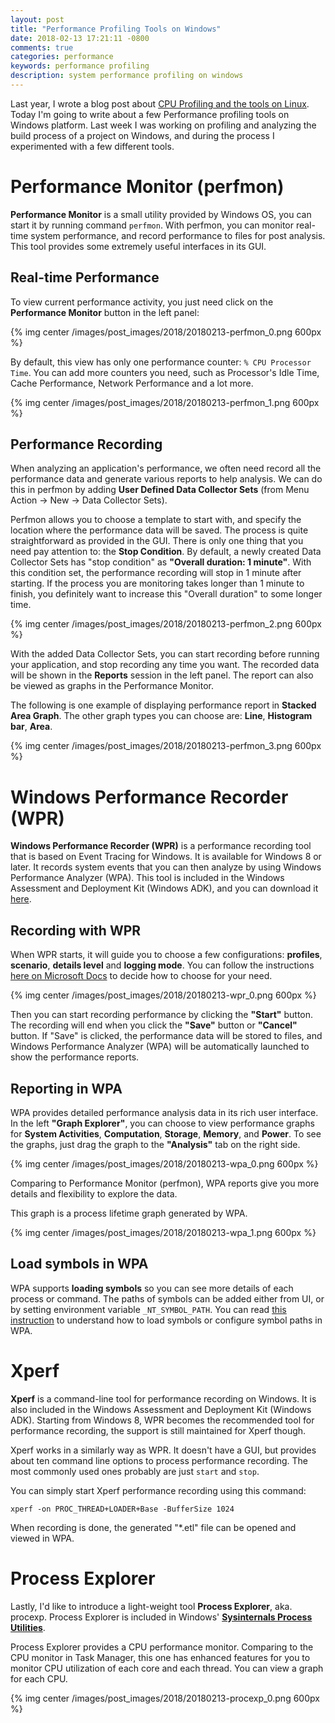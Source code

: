 ```yaml
---
layout: post
title: "Performance Profiling Tools on Windows"
date: 2018-02-13 17:21:11 -0800
comments: true
categories: performance
keywords: performance profiling
description: system performance profiling on windows
---
```


Last year, I wrote a blog post about [CPU Profiling and the tools on Linux](http://euccas.github.io/blog/20170827/cpu-profiling-tools-on-linux.html). Today I'm going to write about a few Performance profiling tools on Windows platform. Last week I was working on profiling and analyzing the build process of a project on Windows, and during the process I experimented with a few different tools.

# Performance Monitor (perfmon)

__Performance Monitor__ is a small utility provided by Windows OS, you can start it by running command ```perfmon```. With perfmon, you can monitor real-time system performance, and record performance to files for post analysis. This tool provides some extremely useful interfaces in its GUI.


## Real-time Performance

To view current performance activity, you just need click on the __Performance Monitor__ button in the left panel:

{% img center /images/post_images/2018/20180213-perfmon_0.png 600px %}

By default, this view has only one performance counter: ```% CPU Processor Time```. You can add more counters you need, such as Processor's Idle Time, Cache Performance, Network Performance and a lot more. 

{% img center /images/post_images/2018/20180213-perfmon_1.png 600px %}

## Performance Recording

When analyzing an application's performance, we often need record all the performance data and generate various reports to help analysis. We can do this in perfmon by adding __User Defined Data Collector Sets__ (from Menu Action -> New -> Data Collector Sets).

Perfmon allows you to choose a template to start with, and specify the location where the performance data will be saved. The process is quite straightforward as provided in the GUI. There is only one thing that you need pay attention to: the __Stop Condition__. By default, a newly created Data Collector Sets has "stop condition" as __"Overall duration: 1 minute"__. With this condition set, the performance recording will stop in 1 minute after starting. If the process you are monitoring takes longer than 1 minute to finish, you definitely want to increase this "Overall duration" to some longer time.

{% img center /images/post_images/2018/20180213-perfmon_2.png 600px %}

With the added Data Collector Sets, you can start recording before running your application, and stop recording any time you want. The recorded data will be shown in the __Reports__ session in the left panel. The report can also be viewed as graphs in the Performance Monitor. 

The following is one example of displaying performance report in __Stacked Area Graph__. The other graph types you can choose are: __Line__, __Histogram bar__, __Area__. 

{% img center /images/post_images/2018/20180213-perfmon_3.png 600px %}



# Windows Performance Recorder (WPR)

__Windows Performance Recorder (WPR)__ is a performance recording tool that is based on Event Tracing for Windows. It is available for Windows 8 or later. It records system events that you can then analyze by using Windows Performance Analyzer (WPA). This tool is included in the Windows Assessment and Deployment Kit (Windows ADK), and you can download it [here](https://insider.windows.com/). 

## Recording with WPR

When WPR starts, it will guide you to choose a few configurations: __profiles__, __scenario__, __details level__ and __logging mode__. You can follow the instructions [here on Microsoft Docs](https://docs.microsoft.com/en-us/windows-hardware/test/wpt/wpr-quick-start) to decide how to choose for your need. 

{% img center /images/post_images/2018/20180213-wpr_0.png 600px %}

Then you can start recording performance by clicking the __"Start"__ button. The recording will end when you click the __"Save"__ button or __"Cancel"__ button. If "Save" is clicked, the performance data will be stored to files, and Windows Performance Analyzer (WPA) will be automatically launched to show the performance reports.

## Reporting in WPA

WPA provides detailed performance analysis data in its rich user interface. In the left __"Graph Explorer"__, you can choose to view performance graphs for __System Activities__, __Computation__, __Storage__, __Memory__, and __Power__. To see the graphs, just drag the graph to the __"Analysis"__ tab on the right side.

{% img center /images/post_images/2018/20180213-wpa_0.png 600px %}

Comparing to Performance Monitor (perfmon), WPA reports give you more details and flexibility to explore the data.

This graph is a process lifetime graph generated by WPA.

{% img center /images/post_images/2018/20180213-wpa_1.png 600px %}

## Load symbols in WPA

WPA supports __loading symbols__ so you can see more details of each process or command. The paths of symbols can be added either from UI, or by setting environment variable ```_NT_SYMBOL_PATH```. You can read [this instruction](https://docs.microsoft.com/en-us/previous-versions/windows/it-pro/windows-8.1-and-8/hh448137(v%3dwin.10)) to understand how to load symbols or configure symbol paths in WPA.


# Xperf

__Xperf__ is a command-line tool for performance recording on Windows. It is also included in the Windows Assessment and Deployment Kit (Windows ADK). Starting from Windows 8, WPR becomes the recommended tool for performance recording, the support is still maintained for Xperf though.

Xperf works in a similarly way as WPR. It doesn't have a GUI, but provides about ten command line options to process performance recording. The most commonly used ones probably are just ```start``` and ```stop```. 

You can simply start Xperf performance recording using this command:

```
xperf -on PROC_THREAD+LOADER+Base -BufferSize 1024
```

When recording is done, the generated "*.etl" file can be opened and viewed in WPA.


# Process Explorer

Lastly, I'd like to introduce a light-weight tool __Process Explorer__, aka. procexp. Process Explorer is included in Windows' [__Sysinternals Process Utilities__](https://docs.microsoft.com/en-us/sysinternals/downloads/process-utilities).

Process Explorer provides a CPU performance monitor. Comparing to the CPU monitor in Task Manager, this one has enhanced features for you to monitor CPU utilization of each core and each thread. You can view a graph for each CPU.

{% img center /images/post_images/2018/20180213-procexp_0.png 600px %}



